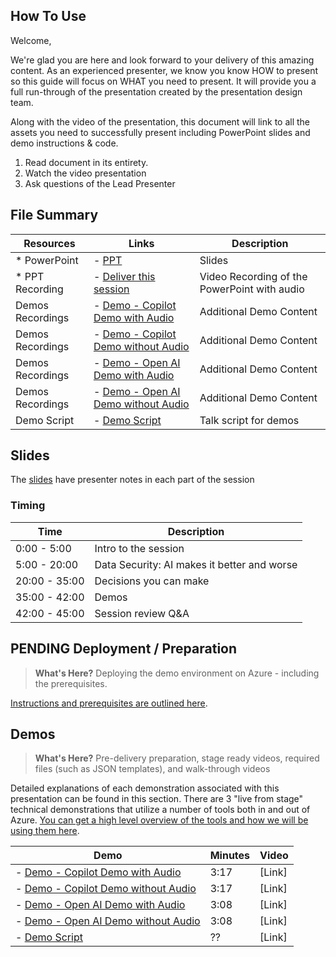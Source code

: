 ## How To Use

Welcome,

We're glad you are here and look forward to your delivery of this amazing content. As an experienced presenter, we know you know HOW to present so this guide will focus on WHAT you need to present. It will provide you a full run-through of the presentation created by the presentation design team. 

Along with the video of the presentation, this document will link to all the assets you need to successfully present including PowerPoint slides and demo instructions &
code.

1.  Read document in its entirety.
2.  Watch the video presentation
3.  Ask questions of the Lead Presenter

## File Summary

| Resources          | Links                            | Description |
|-------------------|----------------------------------|-------------------|
| * PowerPoint        | - [PPT](https://aka.ms/AArxpjq) | Slides |
| * PPT Recording     | - [Deliver this session](https://aka.ms/AArzgst) | Video Recording of the PowerPoint with audio |
| Demos Recordings             | - [Demo - Copilot Demo with Audio](https://aka.ms/AAruj6r) | Additional Demo Content | 
| Demos  Recordings            | - [Demo - Copilot Demo without Audio](https://aka.ms/AAruqxt) | Additional Demo Content | 
| Demos Recordings             | - [Demo - Open AI Demo with Audio](https://aka.ms/AAruqxu) | Additional Demo Content | 
| Demos Recordings             | - [Demo - Open AI Demo without Audio](https://aka.ms/AAruylb) | Additional Demo Content |  
| Demo Script           | - [Demo Script](https://aka.ms/AAruj6s) | Talk script for demos | 

## Slides

The [slides](https://aka.ms/AArxpjq) have presenter notes in each part of the session

### Timing

| Time        | Description 
--------------|-------------
0:00 - 5:00   | Intro to the session 
5:00 - 20:00  | Data Security: AI makes it better and worse
20:00 - 35:00 | Decisions you can make
35:00 - 42:00 | Demos
42:00 - 45:00 | Session review Q&A

## PENDING Deployment / Preparation

>**What's Here?** Deploying the demo environment on Azure - including the prerequisites.

[Instructions and prerequisites are outlined here](deployment/README.md). 


## Demos

> **What's Here?** Pre-delivery preparation, stage ready videos, required files (such as JSON templates), and walk-through videos

Detailed explanations of each demonstration associated with this presentation can be found in this section. There are 3 "live from stage" technical demonstrations that utilize a number of tools both in and out of Azure. [You can get a high level overview of the tools and how we will be using them here](demos/README.md).

| Demo 	                                                                                               | Minutes | Video |
-------------------------------------------------------------------------------------------------------|---------|----------------- | 
| - [Demo - Copilot Demo with Audio](https://aka.ms/AAruj6r) | 3:17 |  [Link] |
| - [Demo - Copilot Demo without Audio](https://aka.ms/AAruqxt) | 3:17 |  [Link] |
| - [Demo - Open AI Demo with Audio](https://aka.ms/AAruqxu) | 3:08 |  [Link] |
| - [Demo - Open AI Demo without Audio](https://aka.ms/AAruylb) | 3:08 |   [Link] |
| - [Demo Script](https://aka.ms/AAruj6s) | ?? | [Link] |

